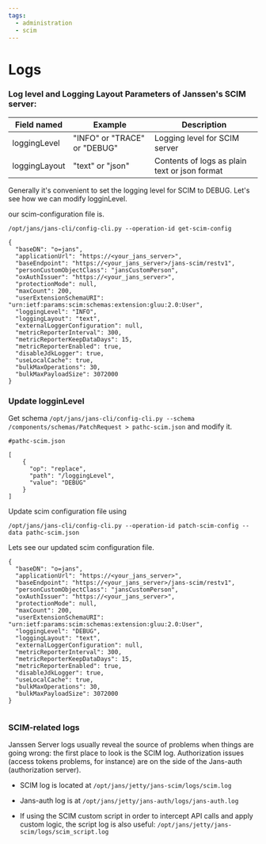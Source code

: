 ```yaml
---
tags:
  - administration
  - scim
---
```


# Logs

### Log level and Logging Layout Parameters of Janssen's SCIM server:

| Field named | Example | Description|
|--|--|--|
|loggingLevel | "INFO" or "TRACE" or "DEBUG" | Logging level for SCIM server|
|loggingLayout |"text" or "json" |Contents of logs as plain text or json format|

Generally it's convenient to set the logging level for SCIM to DEBUG. Let's see how we can modify logginLevel.

our scim-configuration file is.

`/opt/jans/jans-cli/config-cli.py --operation-id get-scim-config`

```commandline
{
  "baseDN": "o=jans",
  "applicationUrl": "https://<your_jans_server>",
  "baseEndpoint": "https://<your_jans_server>/jans-scim/restv1",
  "personCustomObjectClass": "jansCustomPerson",
  "oxAuthIssuer": "https://<your_jans_server>",
  "protectionMode": null,
  "maxCount": 200,
  "userExtensionSchemaURI": "urn:ietf:params:scim:schemas:extension:gluu:2.0:User",
  "loggingLevel": "INFO",
  "loggingLayout": "text",
  "externalLoggerConfiguration": null,
  "metricReporterInterval": 300,
  "metricReporterKeepDataDays": 15,
  "metricReporterEnabled": true,
  "disableJdkLogger": true,
  "useLocalCache": true,
  "bulkMaxOperations": 30,
  "bulkMaxPayloadSize": 3072000
}

```

### Update logginLevel

Get schema 
`/opt/jans/jans-cli/config-cli.py --schema /components/schemas/PatchRequest > pathc-scim.json`
and modify it.
```commandline
#pathc-scim.json

[
    {
      "op": "replace",
      "path": "/loggingLevel",
      "value": "DEBUG"
    }
]
```

Update scim configuration file using 

`/opt/jans/jans-cli/config-cli.py --operation-id patch-scim-config --data pathc-scim.json`

Lets see our updated scim configuration file.
```commandline
{
  "baseDN": "o=jans",
  "applicationUrl": "https://<your_jans_server>",
  "baseEndpoint": "https://<your_jans_server>/jans-scim/restv1",
  "personCustomObjectClass": "jansCustomPerson",
  "oxAuthIssuer": "https://<your_jans_server>",
  "protectionMode": null,
  "maxCount": 200,
  "userExtensionSchemaURI": "urn:ietf:params:scim:schemas:extension:gluu:2.0:User",
  "loggingLevel": "DEBUG",
  "loggingLayout": "text",
  "externalLoggerConfiguration": null,
  "metricReporterInterval": 300,
  "metricReporterKeepDataDays": 15,
  "metricReporterEnabled": true,
  "disableJdkLogger": true,
  "useLocalCache": true,
  "bulkMaxOperations": 30,
  "bulkMaxPayloadSize": 3072000
}


```




### SCIM-related logs

Janssen Server logs usually reveal the source of problems when things are going wrong: the first place to look is the SCIM log. Authorization issues (access tokens problems, for instance) are on the side of the Jans-auth (authorization server).

* SCIM log is located at `/opt/jans/jetty/jans-scim/logs/scim.log`

* Jans-auth log is at `/opt/jans/jetty/jans-auth/logs/jans-auth.log`

* If using the SCIM custom script in order to intercept API calls and apply custom logic, the script log is also useful: `/opt/jans/jetty/jans-scim/logs/scim_script.log`



